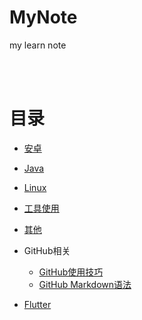 # MyNote
my learn note


</br></br>
# **目录**

  * [安卓](https://github.com/AndBird/MyNote/blob/master/android/android_content.md)
  * [Java](https://github.com/AndBird/MyNote/blob/master/java/java_content.md)
  * [Linux](https://github.com/AndBird/MyNote/blob/master/linux/linux_content.md)
  * [工具使用](https://github.com/AndBird/MyNote/blob/master/工具使用/tool_content.md)
  * [其他](https://github.com/AndBird/MyNote/blob/master/其他/other_content.md)
  
  * GitHub相关
    * [GitHub使用技巧](https://github.com/AndBird/MyNote/blob/master/GitHub操作技巧.md)
    * [GitHub Markdown语法](https://github.com/AndBird/MyNote/blob/master/GitHub_Markdown语法.md)
	
  * [Flutter](https://github.com/AndBird/MyNote/blob/master/flutter/flutter.md)	
